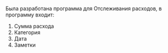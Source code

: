 Была разработана программа для Отслеживания расходов, в программу входит:
1. Сумма расхода
2. Категория
3. Дата
4. Заметки
